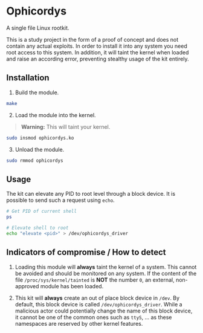 # Ophicordys

A single file Linux rootkit.

This is a study project in the form of a proof of concept and does not contain
any actual exploits. In order to install it into any system you need root access
to this system. In addition, it will taint the kernel when loaded and raise an
according error, preventing stealthy usage of the kit entirely.

## Installation

1. Build the module.

```bash
make
```

2. Load the module into the kernel.

> **Warning:** This will taint your kernel.

```bash
sudo insmod ophicordys.ko
```

3. Unload the module.

```bash
sudo rmmod ophicordys
```

## Usage

The kit can elevate any PID to root level through a block device.
It is possible to send such a request using `echo`.

```bash
# Get PID of current shell
ps

# Elevate shell to root
echo "elevate <pid>" > /dev/ophicordys_driver
```

## Indicators of compromise / How to detect

1. Loading this module will **always** taint the kernel of a system. This cannot be avoided
   and should be monitored on any system.
   If the content of the file `/proc/sys/kernel/tainted` is **NOT** the number `0`,
   an external, non-approved module has been loaded.

2. This kit will **always** create an out of place block device in `/dev`.
   By default, this block device is called `/dev/ophicordys_driver`.
   While a malicious actor could potentially change the name of this block device, it cannot be
   one of the common ones such as `ttyS`, ... as these namespaces are reserved by other
   kernel features.
